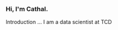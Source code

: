 ### Hi, I'm Cathal.

<i class="ai ai-google-scholar-square ai-3x"></i>

Introduction ... I am a data scientist at TCD

<!-- **Twitter: [@strnr](https://twitter.com/strnr)**   -->
<!-- **Email:** `echo wvtufqifo@hnbjm.dpn | tr '[b-{' '[a-z]'` -->
